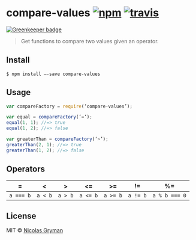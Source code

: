 # compare-values [![npm][npm-image]][npm-url] [![travis][travis-image]][travis-url]

[![Greenkeeper badge](https://badges.greenkeeper.io/ngryman/compare-values.svg)](https://greenkeeper.io/)

[npm-image]: https://img.shields.io/npm/v/compare-values.svg?style=flat
[npm-url]: https://npmjs.org/package/compare-values
[travis-image]: https://img.shields.io/travis/ngryman/compare-values.svg?style=flat
[travis-url]: https://travis-ci.org/ngryman/compare-values

> Get functions to compare two values given an operator.


## Install

```
$ npm install —-save compare-values
```


## Usage

```js
var compareFactory = require(‘compare-values’);

var equal = compareFactory(‘=‘);
equal(1, 1); //=> true
equal(1, 2); //=> false

var greaterThan = compareFactory(‘>’);
greaterThan(2, 1); //=> true
greaterThan(1, 2); //=> false
```


## Operators

| =         | <       | >       | <=       | >=       | !=       | %=            |
| --------- | ------- | ------- | -------- | -------- | -------- | ------------- |
| `a === b` | `a < b` | `a > b` | `a <= b` | `a >= b` | `a != b` | `a % b === 0` |


## License

MIT © [Nicolas Gryman](http://ngryman.sh)
